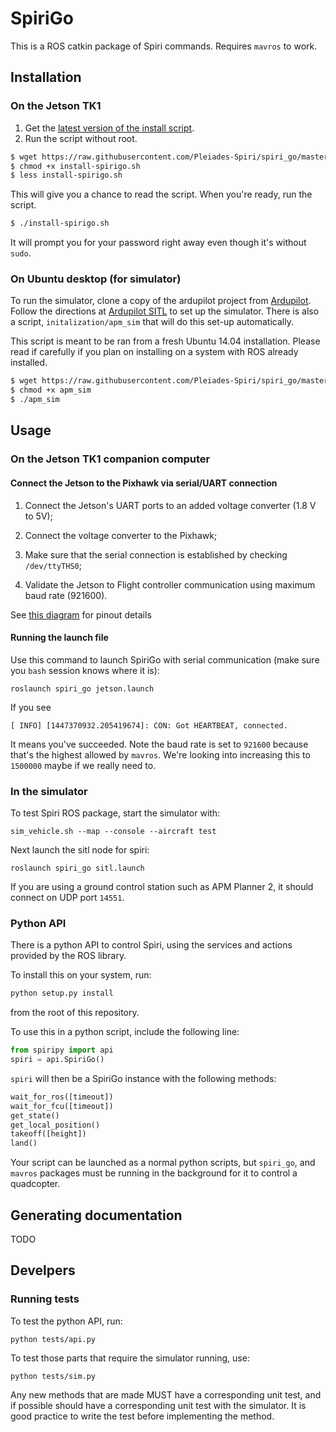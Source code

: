 # SpiriGo

This is a ROS catkin package of Spiri commands. Requires `mavros` to work.

## Installation

### On the Jetson TK1

1. Get the [latest version of the install script](https://github.com/Pleiades-Spiri/spiri_go/blob/master/install-spirigo.sh).
2. Run the script without root.

```bash
$ wget https://raw.githubusercontent.com/Pleiades-Spiri/spiri_go/master/install-spirigo.sh
$ chmod +x install-spirigo.sh
$ less install-spirigo.sh
```

This will give you a chance to read the script. When you're ready, run the script.

```bash
$ ./install-spirigo.sh
```
It will prompt you for your password right away even though it's without `sudo`. 

### On Ubuntu desktop (for simulator)

To run the simulator, clone a copy of the ardupilot project from [Ardupilot][]. Follow the directions at [Ardupilot SITL][] to set up the simulator. There is also a script, `initalization/apm_sim` that will do this set-up automatically. 

This script is meant to be ran from a fresh Ubuntu 14.04 installation. Please read if carefully if you plan on installing on a system with ROS already installed.

```bash
$ wget https://raw.githubusercontent.com/Pleiades-Spiri/spiri_go/master/initialize/apm_sim
$ chmod +x apm_sim
$ ./apm_sim
```

## Usage 

### On the Jetson TK1 companion computer

#### Connect the Jetson to the Pixhawk via serial/UART connection

1. Connect the Jetson's UART ports to an added voltage converter (1.8 V to 5V);

2. Connect the voltage converter to the Pixhawk;

3. Make sure that the serial connection is established by checking `/dev/ttyTHS0`;

4. Validate the Jetson to Flight controller communication using maximum baud rate (921600).

See [this diagram](https://drive.google.com/open?id=0BxXn6LyBxnG6b01mc1N5X2diVlU) for pinout details

#### Running the launch file

Use this command to launch SpiriGo with serial communication (make sure you `bash` session knows where it is): 

```
roslaunch spiri_go jetson.launch
```

If you see 

```
[ INFO] [1447370932.205419674]: CON: Got HEARTBEAT, connected.
```

It means you've succeeded. Note the baud rate is set to `921600` because that's the highest allowed by `mavros`. We're looking into increasing this to `1500000` maybe if we really need to.

### In the simulator

To test Spiri ROS package, start the simulator with:

```
sim_vehicle.sh --map --console --aircraft test
```

Next launch the sitl node for spiri:

```
roslaunch spiri_go sitl.launch
```

If you are using a ground control station such as APM Planner 2, it should connect on UDP port `14551`.

[ardupilot]: <href="https://github.com/diydrones/ardupilot>
[ardupilot sitl]: <http://dev.ardupilot.com/wiki/sitl-simulator-software-in-the-loop/>

### Python API

There is a python API to control Spiri, using the services and actions provided by the ROS library.

To install this on your system, run:

```bash
python setup.py install
```

from the root of this repository.

To use this in a python script, include the following line:

```python
from spiripy import api
spiri = api.SpiriGo()
```

`spiri` will then be a SpiriGo instance with the following methods:

```python
wait_for_ros([timeout])
wait_for_fcu([timeout])
get_state()
get_local_position()
takeoff([height])
land()
```

Your script can be launched as a normal python scripts, but `spiri_go`, and `mavros` packages must be running in the background for it to control a quadcopter.

## Generating documentation

TODO

## Develpers

### Running tests

To test the python API, run:

```
python tests/api.py
```

To test those parts that require the simulator running, use:

```
python tests/sim.py
```

Any new methods that are made MUST have a corresponding unit test, and if possible should have a corresponding unit test with the simulator. It is good practice to write the test before implementing the method.

